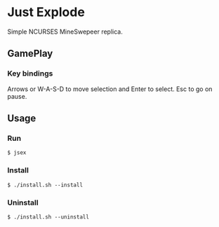 # Just Explode

Simple NCURSES MineSwepeer replica.

## GamePlay

### Key bindings

Arrows or W-A-S-D to move selection and Enter to select.
Esc to go on pause.

## Usage

### Run

`$ jsex`

### Install

`$ ./install.sh --install`

### Uninstall

`$ ./install.sh --uninstall`
